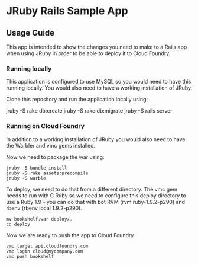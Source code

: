 JRuby Rails Sample App
======================

Usage Guide
------------

This app is intended to show the changes you need to make to a Rails app when using JRuby in order to be able to deploy it to Cloud Foundry. 

### Running locally

This application is configured to use MySQL so you would need to have this running locally. You would also need to have a working installation of JRuby.

Clone this repository and run the application locally using:

jruby -S rake db:create
jruby -S rake db:migrate
jruby -S rails server


### Running on Cloud Foundry

In addition to a working installation of JRuby you would also need to have the Warbler and vmc gems installed.

Now we need to package the war using:

    jruby -S bundle install
    jruby -S rake assets:precompile
    jruby -S warble

To deploy, we need to do that from a different directory. The vmc gem needs to run with C Ruby so we need to configure this deploy directory to use a Ruby 1.9 - you can do that with bot RVM (rvm ruby-1.9.2-p290) and rbenv (rbenv local 1.9.2-p290).

    mv bookshelf.war deploy/.
    cd deploy

Now we are ready to push the app to Cloud Foundry

    vmc target api.cloudfoundry.com
    vmc login cloud@mycompany.com
    vmc push bookshelf
